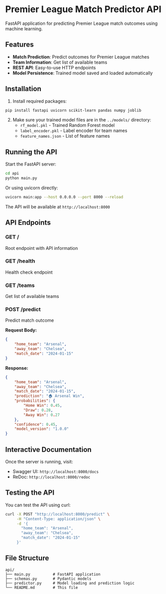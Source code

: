 # Premier League Match Predictor API

FastAPI application for predicting Premier League match outcomes using machine learning.

## Features

- **Match Prediction**: Predict outcomes for Premier League matches
- **Team Information**: Get list of available teams
- **REST API**: Easy-to-use HTTP endpoints
- **Model Persistence**: Trained model saved and loaded automatically

## Installation

1. Install required packages:
```bash
pip install fastapi uvicorn scikit-learn pandas numpy joblib
```

2. Make sure your trained model files are in the `../models/` directory:
   - `rf_model.pkl` - Trained Random Forest model
   - `label_encoder.pkl` - Label encoder for team names
   - `feature_names.json` - List of feature names

## Running the API

Start the FastAPI server:

```bash
cd api
python main.py
```

Or using uvicorn directly:
```bash
uvicorn main:app --host 0.0.0.0 --port 8000 --reload
```

The API will be available at `http://localhost:8000`

## API Endpoints

### GET /
Root endpoint with API information

### GET /health
Health check endpoint

### GET /teams
Get list of available teams

### POST /predict
Predict match outcome

**Request Body:**
```json
{
    "home_team": "Arsenal",
    "away_team": "Chelsea",
    "match_date": "2024-01-15"
}
```

**Response:**
```json
{
    "home_team": "Arsenal",
    "away_team": "Chelsea",
    "match_date": "2024-01-15",
    "prediction": "🏠 Arsenal Win",
    "probabilities": {
        "Home Win": 0.45,
        "Draw": 0.28,
        "Away Win": 0.27
    },
    "confidence": 0.45,
    "model_version": "1.0.0"
}
```

## Interactive Documentation

Once the server is running, visit:
- Swagger UI: `http://localhost:8000/docs`
- ReDoc: `http://localhost:8000/redoc`

## Testing the API

You can test the API using curl:

```bash
curl -X POST "http://localhost:8000/predict" \
     -H "Content-Type: application/json" \
     -d '{
       "home_team": "Arsenal",
       "away_team": "Chelsea",
       "match_date": "2024-01-15"
     }'
```

## File Structure

```
api/
├── main.py          # FastAPI application
├── schemas.py       # Pydantic models
├── predictor.py     # Model loading and prediction logic
└── README.md        # This file
```
